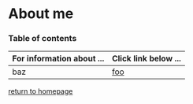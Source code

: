 # About me

### Table of contents

| **For information about ...** | **Click link below ...** |
|:---------------------|:-----------------------|
| baz | [foo](practice.md) |

[return to homepage](README.md)

<!-- toc -->